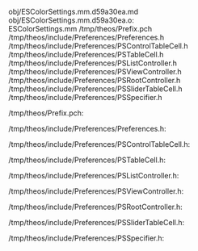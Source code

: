 obj/ESColorSettings.mm.d59a30ea.md obj/ESColorSettings.mm.d59a30ea.o: \
  ESColorSettings.mm /tmp/theos/Prefix.pch \
  /tmp/theos/include/Preferences/Preferences.h \
  /tmp/theos/include/Preferences/PSControlTableCell.h \
  /tmp/theos/include/Preferences/PSTableCell.h \
  /tmp/theos/include/Preferences/PSListController.h \
  /tmp/theos/include/Preferences/PSViewController.h \
  /tmp/theos/include/Preferences/PSRootController.h \
  /tmp/theos/include/Preferences/PSSliderTableCell.h \
  /tmp/theos/include/Preferences/PSSpecifier.h

/tmp/theos/Prefix.pch:

/tmp/theos/include/Preferences/Preferences.h:

/tmp/theos/include/Preferences/PSControlTableCell.h:

/tmp/theos/include/Preferences/PSTableCell.h:

/tmp/theos/include/Preferences/PSListController.h:

/tmp/theos/include/Preferences/PSViewController.h:

/tmp/theos/include/Preferences/PSRootController.h:

/tmp/theos/include/Preferences/PSSliderTableCell.h:

/tmp/theos/include/Preferences/PSSpecifier.h:
